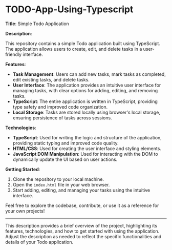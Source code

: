# TODO-App-Using-Typescript

**Title**: Simple Todo Application

**Description**:

This repository contains a simple Todo application built using TypeScript. The application allows users to create, edit, and delete tasks in a user-friendly interface.

**Features**:
- **Task Management**: Users can add new tasks, mark tasks as completed, edit existing tasks, and delete tasks.
- **User Interface**: The application provides an intuitive user interface for managing tasks, with clear options for adding, editing, and removing tasks.
- **TypeScript**: The entire application is written in TypeScript, providing type safety and improved code organization.
- **Local Storage**: Tasks are stored locally using browser's local storage, ensuring persistence of tasks across sessions.

**Technologies**:
- **TypeScript**: Used for writing the logic and structure of the application, providing static typing and improved code quality.
- **HTML/CSS**: Used for creating the user interface and styling elements.
- **JavaScript DOM Manipulation**: Used for interacting with the DOM to dynamically update the UI based on user actions.

**Getting Started**:
1. Clone the repository to your local machine.
2. Open the `index.html` file in your web browser.
3. Start adding, editing, and managing your tasks using the intuitive interface.

Feel free to explore the codebase, contribute, or use it as a reference for your own projects!

---

This description provides a brief overview of the project, highlighting its features, technologies, and how to get started with using the application. Adjust the description as needed to reflect the specific functionalities and details of your Todo application.
